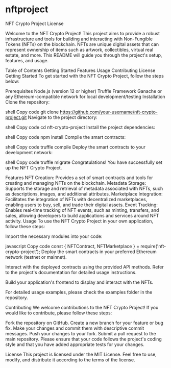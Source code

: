 # nftproject
NFT Crypto Project License

Welcome to the NFT Crypto Project! This project aims to provide a robust infrastructure and tools for building and interacting with Non-Fungible Tokens (NFTs) on the blockchain. NFTs are unique digital assets that can represent ownership of items such as artwork, collectibles, virtual real estate, and more. This README will guide you through the project's setup, features, and usage.

Table of Contents Getting Started Features Usage Contributing License Getting Started To get started with the NFT Crypto Project, follow the steps below:

Prerequisites Node.js (version 12 or higher) Truffle Framework Ganache or any Ethereum-compatible network for local development/testing Installation Clone the repository:

shell Copy code git clone https://github.com/your-username/nft-crypto-project.git Navigate to the project directory:

shell Copy code cd nft-crypto-project Install the project dependencies:

shell Copy code npm install Compile the smart contracts:

shell Copy code truffle compile Deploy the smart contracts to your development network:

shell Copy code truffle migrate Congratulations! You have successfully set up the NFT Crypto Project.

Features NFT Creation: Provides a set of smart contracts and tools for creating and managing NFTs on the blockchain. Metadata Storage: Supports the storage and retrieval of metadata associated with NFTs, such as descriptions, images, and additional attributes. Marketplace Integration: Facilitates the integration of NFTs with decentralized marketplaces, enabling users to buy, sell, and trade their digital assets. Event Tracking: Enables real-time tracking of NFT events, such as minting, transfers, and sales, allowing developers to build applications and services around NFT activity. Usage To use the NFT Crypto Project in your own application, follow these steps:

Import the necessary modules into your code:

javascript Copy code const { NFTContract, NFTMarketplace } = require('nft-crypto-project'); Deploy the smart contracts in your preferred Ethereum network (testnet or mainnet).

Interact with the deployed contracts using the provided API methods. Refer to the project's documentation for detailed usage instructions.

Build your application's frontend to display and interact with the NFTs.

For detailed usage examples, please check the examples folder in the repository.

Contributing We welcome contributions to the NFT Crypto Project! If you would like to contribute, please follow these steps:

Fork the repository on GitHub. Create a new branch for your feature or bug fix. Make your changes and commit them with descriptive commit messages. Push your changes to your fork. Submit a pull request to the main repository. Please ensure that your code follows the project's coding style and that you have added appropriate tests for your changes.

License This project is licensed under the MIT License. Feel free to use, modify, and distribute it according to the terms of the license.
